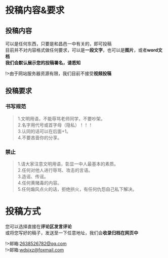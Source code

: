 # 投稿内容&要求
## 投稿内容
可以是任何东西，只要是和昌邑一中有关的，即可投稿<br>
目前并不对内容格式做任何要求，可以是**一段文字**，也可以是**图片**，或者**word文档**<br>
**我们会默认展示您的投稿署名，请悉知**<br>

!>由于网站服务器资源有限，我们目前不接受**视频投稿**
## 投稿要求
### 书写规范
>1.文明用语，不能辱骂老师同学，不要吵架。<br>
>2.名字用代号或首字母（隐私）！！！<br>
>3.认同的话可以在后面+1。<br>
>4.不要吝啬你的分享。<br>
### 禁止
>1.请大家注意文明用语，彰显一中人最基本的素质。<br>
>2.任何对他人进行辱骂、攻击的言语。<br>
>3.造谣、传谣。<br>
>4.任何黄赌毒的内容。<br>
>5.任何煽风点火的话，拒绝拱火，有任何仇怨自己私下解决。<br>

# 投稿方式
您可以选择直接在**评论区发言评论**<br>
或将您写好的稿子，发送至一下任意地址，我们会**收录归档在网页中**<br>

!>邮箱:2638526782@qq.com<br>
!>邮箱:wdsjxz@foxmail.com<br>


